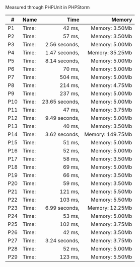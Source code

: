 
Measured through PHPUnit in PHPStorm    

| # | Name  | Time          | Memory            |
| - | ----- | ------------: | -----------------:|
|P1 | Time: | 42 ms,        |Memory: 3.50Mb     |
|P2 | Time: | 57 ms,        |Memory: 3.50Mb     |
|P3 | Time: | 2.56 seconds, |Memory: 5.00Mb     |
|P4 | Time: | 1.47 seconds, |Memory: 35.25Mb    |
|P5 | Time: | 8.14 seconds, |Memory: 5.00Mb     |
|P6 | Time: | 70 ms,        |Memory: 5.00Mb     |
|P7 | Time: | 504 ms,       |Memory: 5.00Mb     |
|P8 | Time: | 214 ms,       |Memory: 4.75Mb     |
|P9 | Time: | 237 ms,       |Memory: 5.00Mb     |
|P10| Time: | 23.65 seconds,|Memory: 5.00Mb     |
|P11| Time: | 47 ms,        |Memory: 3.75Mb     |
|P12| Time: | 9.49 seconds, |Memory: 5.00Mb     |
|P13| Time: | 40 ms,        |Memory: 3.50Mb     |
|P14| Time: | 3.62 seconds, |Memory: 149.75Mb   |
|P15| Time: | 51 ms,        |Memory: 5.00Mb     |
|P16| Time: | 52 ms,        |Memory: 5.00Mb     |
|P17| Time: | 58 ms,        |Memory: 3.50Mb     |
|P18| Time: | 69 ms,        |Memory: 5.00Mb     |
|P19| Time: | 66 ms,        |Memory: 3.50Mb     |
|P20| Time: | 59 ms,        |Memory: 3.50Mb     |
|P21| Time: | 121 ms,       |Memory: 5.50Mb     |
|P22| Time: | 103 ms,       |Memory: 5.50Mb     |
|P23| Time: | 6.99 seconds, |Memory: 12.25Mb    |
|P24| Time: | 53 ms,        |Memory: 5.00Mb     |
|P25| Time: | 102 ms,       |Memory: 3.75Mb     |
|P26| Time: | 42 ms,        |Memory: 3.50Mb     |
|P27| Time: | 3.24 seconds, |Memory: 3.75Mb     |
|P28| Time: | 52 ms,        |Memory: 5.00Mb     |
|P29| Time: | 123 ms,       |Memory: 5.50Mb     |
